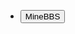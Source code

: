 * <a target="_blank" href="https://www.minebbs.com/resources/op-tools-op-gui.4836/"><button class="nav_button">MineBBS</button></a>
